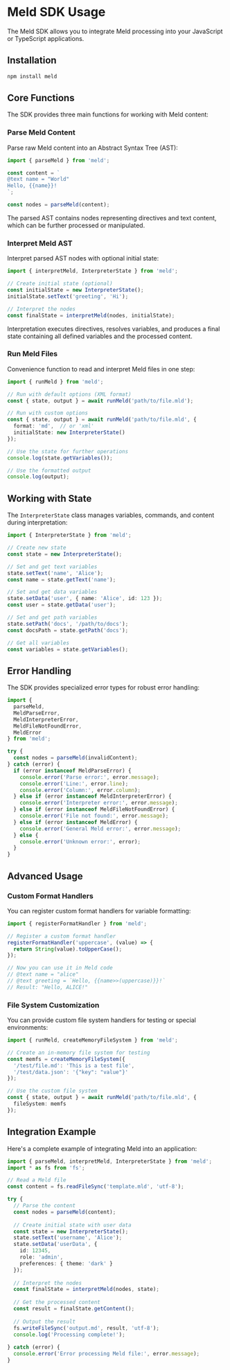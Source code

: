 # Meld SDK Usage

The Meld SDK allows you to integrate Meld processing into your JavaScript or TypeScript applications.

## Installation

```bash
npm install meld
```

## Core Functions

The SDK provides three main functions for working with Meld content:

### Parse Meld Content

Parse raw Meld content into an Abstract Syntax Tree (AST):

```typescript
import { parseMeld } from 'meld';

const content = `
@text name = "World"
Hello, {{name}}!
`;

const nodes = parseMeld(content);
```

The parsed AST contains nodes representing directives and text content, which can be further processed or manipulated.

### Interpret Meld AST

Interpret parsed AST nodes with optional initial state:

```typescript
import { interpretMeld, InterpreterState } from 'meld';

// Create initial state (optional)
const initialState = new InterpreterState();
initialState.setText('greeting', 'Hi');

// Interpret the nodes
const finalState = interpretMeld(nodes, initialState);
```

Interpretation executes directives, resolves variables, and produces a final state containing all defined variables and the processed content.

### Run Meld Files

Convenience function to read and interpret Meld files in one step:

```typescript
import { runMeld } from 'meld';

// Run with default options (XML format)
const { state, output } = await runMeld('path/to/file.mld');

// Run with custom options
const { state, output } = await runMeld('path/to/file.mld', {
  format: 'md',  // or 'xml'
  initialState: new InterpreterState()
});

// Use the state for further operations
console.log(state.getVariables());

// Use the formatted output
console.log(output);
```

## Working with State

The `InterpreterState` class manages variables, commands, and content during interpretation:

```typescript
import { InterpreterState } from 'meld';

// Create new state
const state = new InterpreterState();

// Set and get text variables
state.setText('name', 'Alice');
const name = state.getText('name');

// Set and get data variables
state.setData('user', { name: 'Alice', id: 123 });
const user = state.getData('user');

// Set and get path variables
state.setPath('docs', '/path/to/docs');
const docsPath = state.getPath('docs');

// Get all variables
const variables = state.getVariables();
```

## Error Handling

The SDK provides specialized error types for robust error handling:

```typescript
import { 
  parseMeld, 
  MeldParseError, 
  MeldInterpreterError,
  MeldFileNotFoundError,
  MeldError
} from 'meld';

try {
  const nodes = parseMeld(invalidContent);
} catch (error) {
  if (error instanceof MeldParseError) {
    console.error('Parse error:', error.message);
    console.error('Line:', error.line);
    console.error('Column:', error.column);
  } else if (error instanceof MeldInterpreterError) {
    console.error('Interpreter error:', error.message);
  } else if (error instanceof MeldFileNotFoundError) {
    console.error('File not found:', error.message);
  } else if (error instanceof MeldError) {
    console.error('General Meld error:', error.message);
  } else {
    console.error('Unknown error:', error);
  }
}
```

## Advanced Usage

### Custom Format Handlers

You can register custom format handlers for variable formatting:

```typescript
import { registerFormatHandler } from 'meld';

// Register a custom format handler
registerFormatHandler('uppercase', (value) => {
  return String(value).toUpperCase();
});

// Now you can use it in Meld code
// @text name = "alice"
// @text greeting = `Hello, {{name>>(uppercase)}}!`
// Result: "Hello, ALICE!"
```

### File System Customization

You can provide custom file system handlers for testing or special environments:

```typescript
import { runMeld, createMemoryFileSystem } from 'meld';

// Create an in-memory file system for testing
const memfs = createMemoryFileSystem({
  '/test/file.md': 'This is a test file',
  '/test/data.json': '{"key": "value"}'
});

// Use the custom file system
const { state, output } = await runMeld('path/to/file.mld', {
  fileSystem: memfs
});
```

## Integration Example

Here's a complete example of integrating Meld into an application:

```typescript
import { parseMeld, interpretMeld, InterpreterState } from 'meld';
import * as fs from 'fs';

// Read a Meld file
const content = fs.readFileSync('template.mld', 'utf-8');

try {
  // Parse the content
  const nodes = parseMeld(content);
  
  // Create initial state with user data
  const state = new InterpreterState();
  state.setText('username', 'Alice');
  state.setData('userData', { 
    id: 12345,
    role: 'admin',
    preferences: { theme: 'dark' }
  });
  
  // Interpret the nodes
  const finalState = interpretMeld(nodes, state);
  
  // Get the processed content
  const result = finalState.getContent();
  
  // Output the result
  fs.writeFileSync('output.md', result, 'utf-8');
  console.log('Processing complete!');
  
} catch (error) {
  console.error('Error processing Meld file:', error.message);
}
```